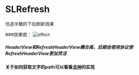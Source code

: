 # SLRefresh
仿造半糖的下拉刷新效果

###效果图：
![effect](https://github.com/xylxi/SLRefresh/blob/master/Refresh.gif)





##### HeaderView和RefreshHeaderView耦合高，后期会使用协议使RefreshHeaderView更加灵活


#### 关于如何获取文字的path可以看看[龙神](https://github.com/zangqilong198812/BanTangAnimation)的实现
